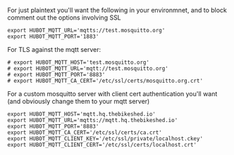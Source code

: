 For just plaintext you'll want the following in your environmnet, and to block comment out the options involving SSL
```
export HUBOT_MQTT_URL='mqtts://test.mosquitto.org'
export HUBOT_MQTT_PORT='1883'
```

For TLS against the mqtt server:
```
# export HUBOT_MQTT_HOST='test.mosquitto.org'
# export HUBOT_MQTT_URL='mqtt://test.mosquitto.org'
# export HUBOT_MQTT_PORT='8883'
# export HUBOT_MQTT_CA_CERT='/etc/ssl/certs/mosquitto.org.crt'
```

For a custom mosquitto server with client cert authentication you'll want (and obviously change them to your mqtt server)
```
export HUBOT_MQTT_HOST='mqtt.hq.thebikeshed.io'
export HUBOT_MQTT_URL='mqtts://mqtt.hq.thebikeshed.io'
export HUBOT_MQTT_PORT='8883'
export HUBOT_MQTT_CA_CERT='/etc/ssl/certs/ca.crt'
export HUBOT_MQTT_CLIENT_KEY='/etc/ssl/private/localhost.ckey'
export HUBOT_MQTT_CLIENT_CERT='/etc/ssl/certs/localhost.crt'
```
